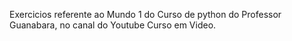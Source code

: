 Exercicios referente ao Mundo 1 do Curso de python do Professor Guanabara, no canal do Youtube Curso em Video.
